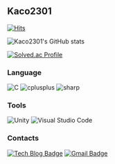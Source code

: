 ## Kaco2301

[![Hits](https://hits.seeyoufarm.com/api/count/incr/badge.svg?url=https%3A%2F%2Fgithub.com%2Fkaco2301&count_bg=%233DC8A4&title_bg=%23585858&icon=&icon_color=%23E7E7E7&title=hits&edge_flat=false)](https://hits.seeyoufarm.com)


![Kaco2301's GitHub stats](https://github-readme-stats.vercel.app/api?username=kaco2301&show_icons=true&theme=radical)

[![Solved.ac Profile](http://mazassumnida.wtf/api/v2/generate_badge?boj=kaco2301)](https://solved.ac/kaco2301/)
### Language
![C](https://img.shields.io/badge/C-A8B9CC.svg?&style=for-the-badge&logo=C&logoColor=black)
![cplusplus](https://img.shields.io/badge/cplusplus-00599C.svg?&style=for-the-badge&logo=cplusplus&logoColor=black)
![sharp](https://img.shields.io/badge/sharp-99CC00.svg?&style=for-the-badge&logo=sharp&logoColor=black)

### Tools
![Unity](https://img.shields.io/badge/Unity-4D53E8.svg?&style=for-the-badge&logo=Unity&logoColor=black)
![Visual Studio Code](https://img.shields.io/badge/Visual%20Studio%20Code-007ACC.svg?&style=for-the-badge&logo=Visual%20Studio%20Code&logoColor=black)


### Contacts
[![Tech Blog Badge](http://img.shields.io/badge/-Tech%20blog-black?style=flat-square&logo=github&link=https://https://kacodang.tistory.com/)](https://kacodang.tistory.com/)
[![Gmail Badge](https://img.shields.io/badge/Gmail-d14836?style=flat-square&logo=Gmail&logoColor=white&link=mailto:kaco2301@gmail.com)](mailto:kaco2301@gmail.com)


